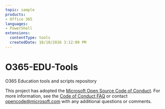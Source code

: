 ```yaml
---
topic: sample
products:
- Office 365
languages:
- PowerShell
extensions:
  contentType: tools
  createdDate: 10/10/2016 3:12:09 PM
---
```

# O365-EDU-Tools
O365 Education tools and scripts repository


This project has adopted the [Microsoft Open Source Code of Conduct](https://opensource.microsoft.com/codeofconduct/). For more information, see the [Code of Conduct FAQ](https://opensource.microsoft.com/codeofconduct/faq/) or contact [opencode@microsoft.com](mailto:opencode@microsoft.com) with any additional questions or comments.
